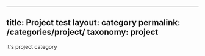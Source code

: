 -----
title: Project test
layout: category
permalink: /categories/project/
taxonomy: project
------


it's project category
